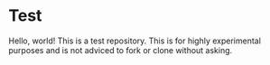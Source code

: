 # Test

Hello, world! This is a test repository. This is for highly experimental purposes and is not adviced to fork or clone without asking.
